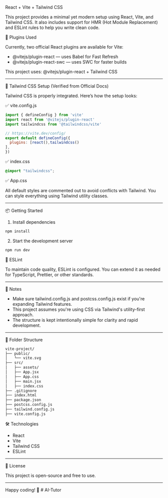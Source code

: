 React + Vite + Tailwind CSS

This project provides a minimal yet modern setup using React, Vite, and Tailwind CSS. It also includes support for HMR (Hot Module Replacement) and ESLint rules to help you write clean code.

🔌 Plugins Used

Currently, two official React plugins are available for Vite:

- @vitejs/plugin-react — uses Babel for Fast Refresh
- @vitejs/plugin-react-swc — uses SWC for faster builds

This project uses: @vitejs/plugin-react + Tailwind CSS

---

🎨 Tailwind CSS Setup (Verified from Official Docs)

Tailwind CSS is properly integrated. Here’s how the setup looks:

✅ vite.config.js
```js
import { defineConfig } from 'vite'
import react from '@vitejs/plugin-react'
import tailwindcss from '@tailwindcss/vite'

// https://vite.dev/config/
export default defineConfig({
  plugins: [react(),tailwindcss()
],
})

```
 ✅ index.css
```css
@import "tailwindcss";
```

✅ App.css

All default styles are commented out to avoid conflicts with Tailwind. You can style everything using Tailwind utility classes.

---

📦 Getting Started

1. Install dependencies
```bash
npm install
```
2. Start the development server
```bash
npm run dev
```


🧹 ESLint

To maintain code quality, ESLint is configured. You can extend it as needed for TypeScript, Prettier, or other standards.

---

📌 Notes

- Make sure tailwind.config.js and postcss.config.js exist if you're expanding Tailwind features.
- This project assumes you're using CSS via Tailwind's utility-first approach.
- The structure is kept intentionally simple for clarity and rapid development.

---

📁 Folder Structure
```bash
vite-project/
├── public/
│   └── vite.svg
├── src/
│   ├── assets/
│   ├── App.jsx
│   ├── App.css
│   ├── main.jsx
│   ├── index.css
├── .gitignore
├── index.html
├── package.json
├── postcss.config.js
├── tailwind.config.js
├── vite.config.js
```

🛠 Technologies

- React
- Vite
- Tailwind CSS
- ESLint

---

📄 License

This project is open-source and free to use.

---

Happy coding! 🚀
#   A I - T u t o r  
 